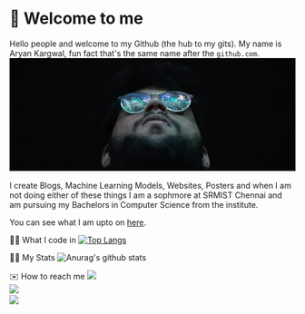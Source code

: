 # 👋 Welcome to me
Hello people and welcome to my Github (the hub to my gits). My name is Aryan Kargwal, fun fact that's the same name after the ``github.com``. </br>
<img src="assets/head.jpg">

I create Blogs, Machine Learning Models, Websites, Posters and when I am not doing either of these things I am a sophmore at SRMIST Chennai and am pursuing my Bachelors in Computer Science from the institute.

You can see what I am upto on [here](!aryankargwal.github.io).

👨‍💻 What I code in
[![Top Langs](https://github-readme-stats.vercel.app/api/top-langs/?username=aryankargwal)](https://github.com/aryankargwal/github-readme-stats)

💪🏼 My Stats
![Anurag's github stats](https://github-readme-stats.vercel.app/api?username=aryankargwal)

✉️ How to reach me
<a href=""><img src="https://img.shields.io/badge/Gmail-D14836?style=for-the-badge&logo=gmail&logoColor=white"></a><br>
<a href=""><img src="https://img.shields.io/badge/LinkedIn-0077B5?style=for-the-badge&logo=linkedin&logoColor=white"></a> <br>
<a href=""><img src="https://img.shields.io/badge/Twitter-1DA1F2?style=for-the-badge&logo=twitter&logoColor=white"></a> <br>
